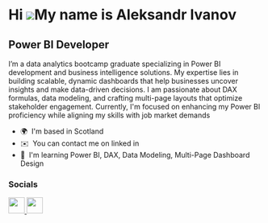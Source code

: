 Hi ![](https://user-images.githubusercontent.com/18350557/176309783-0785949b-9127-417c-8b55-ab5a4333674e.gif)My name is Aleksandr Ivanov
========================================================================================================================================

Power BI Developer
------------------

I’m a data analytics bootcamp graduate specializing in Power BI development and business intelligence solutions. My expertise lies in building scalable, dynamic dashboards that help businesses uncover insights and make data-driven decisions. I am passionate about DAX formulas, data modeling, and crafting multi-page layouts that optimize stakeholder engagement. Currently, I'm focused on enhancing my Power BI proficiency while aligning my skills with job market demands

* 🌍  I'm based in Scotland
* ✉️  You can contact me on linked in
* 🧠  I'm learning Power BI, DAX, Data Modeling, Multi-Page Dashboard Design


### Socials

<p align="left"> <a href="https://www.github.com/data-aleks" target="_blank" rel="noreferrer"> <picture> <source media="(prefers-color-scheme: dark)" srcset="https://raw.githubusercontent.com/danielcranney/readme-generator/main/public/icons/socials/github-dark.svg" /> <source media="(prefers-color-scheme: light)" srcset="https://raw.githubusercontent.com/danielcranney/readme-generator/main/public/icons/socials/github.svg" /> <img src="https://raw.githubusercontent.com/danielcranney/readme-generator/main/public/icons/socials/github.svg" width="32" height="32" /> </picture> </a> <a href="https://www.linkedin.com/in/data-aleks/" target="_blank" rel="noreferrer"> <picture> <source media="(prefers-color-scheme: dark)" srcset="https://raw.githubusercontent.com/danielcranney/readme-generator/main/public/icons/socials/linkedin-dark.svg" /> <source media="(prefers-color-scheme: light)" srcset="https://raw.githubusercontent.com/danielcranney/readme-generator/main/public/icons/socials/linkedin.svg" /> <img src="https://raw.githubusercontent.com/danielcranney/readme-generator/main/public/icons/socials/linkedin.svg" width="32" height="32" /> </picture> </a></p>
